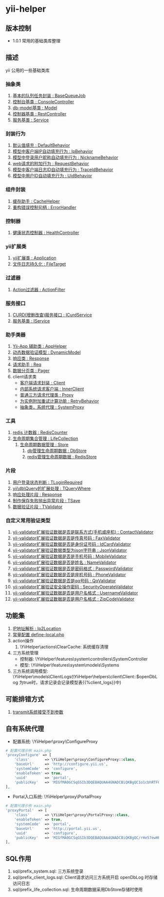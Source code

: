 # yii-helper
## 版本控制
- 1.0.1 常用的基础类库整理

## 描述
yii 公用的一些基础类库

### 抽象类
1. [基本的队列任务封装 : BaseQueueJob](doc/abstracts/BaseQueueJob.md)
1. [控制台基类 : ConsoleController](doc/abstracts/ConsoleController.md)
1. [db-model基类 : Model](doc/abstracts/Model.md)
1. [控制器基类 : RestController](doc/abstracts/RestController.md)
1. [服务基类 : Service](doc/abstracts/Service.md)


### 封装行为
1. [默认值填充 : DefaultBehavior](doc/behaviors/DefaultBehavior.md)
1. [模型中客户端IP自动填充行为 : IpBehavior](doc/behaviors/IpBehavior.md)
1. [模型中登录用户昵称自动填充行为 : NicknameBehavior](doc/behaviors/NicknameBehavior.md)
1. [web请求的附加行为 : RequestBehavior](doc/behaviors/RequestBehavior.md)
1. [模型中客户端日志ID自动填充行为 : TraceIdBehavior](doc/behaviors/TraceIdBehavior.md)
1. [模型中用户ID自动填充行为 : UidBehavior](doc/behaviors/UidBehavior.md)


### 组件封装
1. [缓存助手 : CacheHelper](doc/components/CacheHelper.md)
1. [重构错误控制句柄 : ErrorHandler](doc/components/ErrorHandler.md)


### 控制器
1. [健康状态控制器 : HealthController](doc/controllers/HealthController.md)


### yii扩展类
1. [yii扩展类 : Application](doc/extend/Application.md)
1. [文件日志持久化 : FileTarget](doc/extend/FileTarget.md)


### 过滤器
1. [Action过滤器 : ActionFilter](doc/filters/ActionFilter.md)


### 服务接口
1. [CURD(增删改查)服务接口 : ICurdService](doc/services/interfaces/ICurdService.md)
1. [服务基类 : IService](doc/services/interfaces/IService.md)


### 助手类器
1. [Yii-App 辅助类 : AppHelper](doc/helpers/AppHelper.md)
1. [动态数据验证模型 : DynamicModel](doc/helpers/DynamicModel.md)
1. [响应类 : Response](doc/helpers/Response.md)
1. [请求助手 : Req](doc/helpers/Req.md)
1. [数据分页类 : Pager](doc/helpers/Pager.md)
1. client请求类
    - [客户端请求封装 : Client](doc/helpers/client/Client.md)
    - [内部系统请求客户端 : InnerClient](doc/helpers/client/InnerClient.md)
    - [普通三方请求代理类 : Proxy](doc/helpers/client/Proxy.md)
    - [为实例附加重试计算功能 : RetryBehavior](doc/helpers/client/RetryBehavior.md)
    - [抽象类，系统代理 : SystemProxy](doc/helpers/client/SystemProxy.md)


### 工具
1. [redis 计数器 : RedisCounter](doc/tools/RedisCounter.md)
1. [生命周期集合管理 : LifeCollection](doc/tools/lifeCollection/LifeCollection.md)
    1. [生命周期数据管理 : Store](doc/tools/lifeCollection/Store.md)
        1. [db管理生命周期数据 : DbStore](doc/tools/lifeCollection/drivers/DbStore.md)
        1. [redis管理生命周期数据 : RedisStore](doc/tools/lifeCollection/drivers/RedisStore.md)


### 片段
1. [用户登录状态判断 : TLoginRequired](doc/traits/TLoginRequired.md)
1. [yii\db\Query的扩展处理 : TQueryWhere](doc/traits/TQueryWhere.md)
1. [响应处理片段 : Response](doc/traits/TResponse.md)
1. [制作保存失败抛出异常片段 : TSave](doc/traits/TSave.md)
1. [数据验证片段 : TValidator](doc/traits/TValidator.md)


### 自定义常用验证类型
1. [yii-validator扩展验证数据是否是联系方式(手机或座机) : ContactValidator](doc/validators/ContactValidator.md)
1. [yii-validator扩展验证数据是否是传真号码 : FaxValidator](doc/validators/FaxValidator.md)
1. [yii-validator扩展验证数据是否是身份证号码 : IdCardValidator](doc/validators/IdCardValidator.md)
1. [yii-validator扩展验证数据类型为json字符串 : JsonValidator](doc/validators/JsonValidator.md)
1. [yii-validator扩展验证数据是否是手机号码 : MobileValidator](doc/validators/MobileValidator.md)
1. [yii-validator扩展验证数据是否是姓名 : NameValidator](doc/validators/NameValidator.md)
1. [yii-validator扩展验证数据是否是密码格式 : PasswordValidator](doc/validators/PasswordValidator.md)
1. [yii-validator扩展验证数据是否是座机号码 : PhoneValidator](doc/validators/PhoneValidator.md)
1. [yii-validator扩展验证数据是否是qq号码 : QqValidator](doc/validators/QqValidator.md)
1. [yii-validator扩展验证安全操作密码 : SecurityOperateValidator](doc/validators/SecurityOperateValidator.md)
1. [yii-validator扩展验证数据是否是用户名格式 : UsernameValidator](doc/validators/UsernameValidator.md)
1. [yii-validator扩展验证数据是否是用户名格式 : ZipCodeValidator](doc/validators/ZipCodeValidator.md)

## 功能集
1. [IP地址解析 : Ip2Location](doc/Ip2Location.md)
1. [常量配置 define-local.php](doc/define-local.md)
1. action操作
    1. \YiiHelper\actions\ClearCache: 系统缓存清理
1. 三方系统管理
    - 控制器: \YiiHelper\features\system\controllers\SystemController
    - 模型: \YiiHelper\features\system\models\Systems
1. 三方系统调用模型: \YiiHelper\models\ClientLogs(\YiiHelper\helpers\client\Client::$openDbLog 为true时，请求记录会记录模型表{{%client_logs}}中)


## 可能排错方式
1. [transmit系统接受不到参数](doc/resolveError/001.transmit系统接受不到参数.md)


## 自有系统代理
- 配置系统: \YiiHelper\proxy\ConfigureProxy
```php
# 配置代理示例 main.php
'proxyConfigure' => [
    'class'       => \YiiHelper\proxy\ConfigureProxy::class,
    'baseUrl'     => 'http://configure.yii.us',
    'systemCode'  => 'configure',
    'enableToken' => true,
    'uuid'        => 'portal',
    'publicKey'   => 'MIGfMA0GCSqGSIb3DQEBAQUAA4GNADCBiQKBgQC1o1cbhRTFQcQoIXynI6P04fXmxb9NCz6xJK+x37KWSPLQ0XrqY87m1PZC92XDXn/UsXRZpenatE8gEfwawOkC3uGuGcTkk4LFrp/+iodxYxGYDaFrtCaSYwEu0xv585aKr+e22EoJmqYVNS8vAlzNt+',
],
```
- Portal入口系统: \YiiHelper\proxy\PortalProxy
```php
# 配置代理示例 main.php
'proxyPortal'  => [
    'class'       => \YiiHelper\proxy\PortalProxy::class,
    'enableToken' => true,
    'systemCode'  => 'portal',
    'baseUrl'     => 'http://portal.yii.us',
    'uuid'        => 'configure',
    'publicKey'   => 'MIGfMA0GCSqGSIb3DQEBAQUAA4GNADCBiQKBgQC/rHe57ewHFpVX8lSwd9swNYBhQn5kIo7HMdOgjMEfsIj0FZTFDbyXwnlrLIsMPlARJ/D3v5c5b7fCREIiuVtl0DEG9h0Au5S/y09YURNxENqENPQP+',
],
```

## SQL作用
1. sql/prefix_system.sql: 三方系统登录
1. sql/prefix_client_logs.sql: Client请求访问三方系统开启 openDbLog 时存储访问日志
1. sql/prefix_life_collection.sql: 生命周期数据采用DbStore存储时使用

